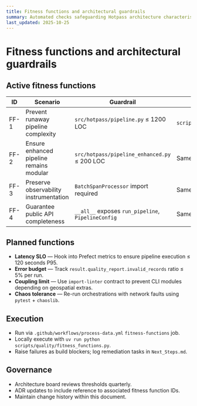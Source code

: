 ```yaml
---
title: Fitness functions and architectural guardrails
summary: Automated checks safeguarding Hotpass architecture characteristics.
last_updated: 2025-10-25
---
```


# Fitness functions and architectural guardrails

## Active fitness functions

| ID | Scenario | Guardrail | Implementation | Threshold |
| --- | --- | --- | --- | --- |
| FF-1 | Prevent runaway pipeline complexity | `src/hotpass/pipeline.py` ≤ 1200 LOC | `scripts/quality/fitness_functions.py` | Pass/fail |
| FF-2 | Ensure enhanced pipeline remains modular | `src/hotpass/pipeline_enhanced.py` ≤ 200 LOC | Same script | Pass/fail |
| FF-3 | Preserve observability instrumentation | `BatchSpanProcessor` import required | Same script | Presence |
| FF-4 | Guarantee public API completeness | `__all__` exposes `run_pipeline`, `PipelineConfig` | Same script | Presence |

## Planned functions

- **Latency SLO** — Hook into Prefect metrics to ensure pipeline execution ≤ 120 seconds P95.
- **Error budget** — Track `result.quality_report.invalid_records` ratio ≤ 5% per run.
- **Coupling limit** — Use `import-linter` contract to prevent CLI modules depending on geospatial extras.
- **Chaos tolerance** — Re-run orchestrations with network faults using `pytest` + `chaoslib`.

## Execution

- Run via `.github/workflows/process-data.yml` `fitness-functions` job.
- Locally execute with `uv run python scripts/quality/fitness_functions.py`.
- Raise failures as build blockers; log remediation tasks in `Next_Steps.md`.

## Governance

- Architecture board reviews thresholds quarterly.
- ADR updates to include reference to associated fitness function IDs.
- Maintain change history within this document.
